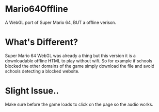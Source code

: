 # Mario64Offline
A WebGL port of Super Mario 64, BUT a offline verison.

# What's Different?

Super Mario 64 WebGL was already a thing but this version it is a downloadable offline HTML to play without wifi. So for example if schools blocked the other domains of the game simply download the file and avoid schools detecting a blocked website.

# Slight Issue..

Make sure before the game loads to click on the page so the audio works.
